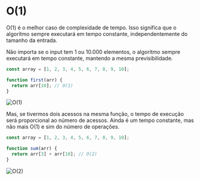 # O(1) 

O(1) é o melhor caso de complexidade de tempo. Isso significa que o algoritmo sempre executará em tempo constante, independentemente do tamanho da entrada.

Não importa se o input tem 1 ou 10.000 elementos, o algoritmo sempre executará em tempo constante, mantendo a mesma previsibilidade. 

```js
const array = [1, 2, 3, 4, 5, 6, 7, 8, 9, 10];

function first(arr) {
  return arr[10]; // O(1)
}
```

![O(1)](constant.png)

Mas, se tivermos dois acessos na mesma função, o tempo de execução será proporcional ao número de acessos. Ainda é um tempo constante, mas não mais O(1) e sim do número de operações.

```js
const array = [1, 2, 3, 4, 5, 6, 7, 8, 9, 10];

function sum(arr) {
  return arr[3] + arr[10]; // O(2)
}
```

![O(2)](constant-2.png)